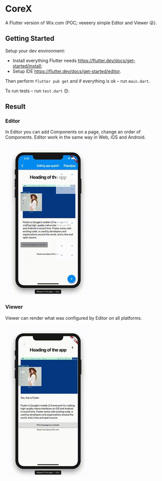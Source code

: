 
# CoreX

A Flutter version of Wix.com (POC; veeeery simple Editor and Viewer 😜).

## Getting Started

Setup your dev environment:
- Install everything Flutter needs https://flutter.dev/docs/get-started/install;
- Setup IDE https://flutter.dev/docs/get-started/editor.

Then perform ```flutter pub get``` and if everything is ok – run ```main.dart```.

To run tests – run `test.dart` 😊.

## Result

### Editor

In Editor you can add Components on a page, change an order of Components. Editor work in the same way in Web, iOS and Android.

![enter image description here](https://raw.githubusercontent.com/wix-playground/coreX/master/readme-assets/flutter_editor.gif)

### Viewer

Viewer can render what was configured by Editor on all platforms.

![enter image description here](https://raw.githubusercontent.com/wix-playground/coreX/master/readme-assets/flutter_viewer.gif)
